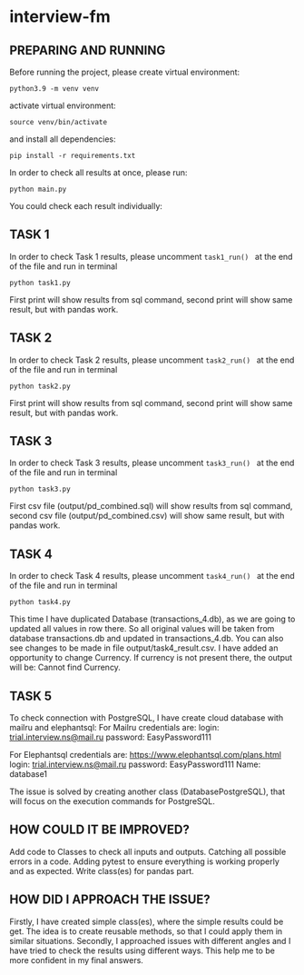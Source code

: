 # interview-fm

## PREPARING AND RUNNING
Before running the project, please create virtual environment:
```
python3.9 -m venv venv
```
activate virtual environment:
```
source venv/bin/activate
```
and install all dependencies:
```
pip install -r requirements.txt
```

In order to check all results at once, please run: 
```
python main.py 
```
You could check each result individually:


## TASK 1
In order to check Task 1 results, please uncomment ```task1_run() ``` at the end of the file and run in terminal
```
python task1.py 
```
First print will show results from sql command, second print will show same result, 
but with pandas work.

## TASK 2
In order to check Task 2 results, please uncomment ```task2_run() ``` at the end of the file and run in terminal
```
python task2.py 
```
First print will show results from sql command, second print will show same result, 
but with pandas work.


## TASK 3
In order to check Task 3 results, please uncomment ```task3_run() ``` at the end of the file and run in terminal
```
python task3.py 
```
First csv file (output/pd_combined.sql) will show results from sql command, second csv file (output/pd_combined.csv) will show same result, 
but with pandas work.


## TASK 4
In order to check Task 4 results, please uncomment ```task4_run() ``` at the end of the file and run in terminal
```
python task4.py 
```
This time I have duplicated Database (transactions_4.db), as we are going to updated all values 
in row there. So all original values will be taken from database transactions.db and updated in transactions_4.db.
You can also see changes to be made in file output/task4_result.csv.
I have added an opportunity to change Currency. If currency is not present there, the output will be: Cannot find Currency.


## TASK 5
To check connection with PostgreSQL, I have create cloud database with mailru and elephantsql:
For Mailru credentials are:
login: trial.interview.ns@mail.ru
password: EasyPassword111

For Elephantsql credentials are:
https://www.elephantsql.com/plans.html
login: trial.interview.ns@mail.ru
password: EasyPassword111
Name: database1

The issue is solved by creating another class (DatabasePostgreSQL), that will focus
on the execution commands for PostgreSQL.



## HOW COULD IT BE IMPROVED?
Add code to Classes to check all inputs and outputs. Catching all possible errors in a code.
Adding pytest to ensure everything is working properly and as expected.
Write class(es) for pandas part. 

## HOW DID I APPROACH THE ISSUE?
Firstly, I have created simple class(es), where the simple results could be get. The idea is to create reusable 
methods, so that I could apply them in similar situations. 
Secondly, I approached issues with different angles and I have tried to check the results using different ways.
This help me to be more confident in my final answers.

